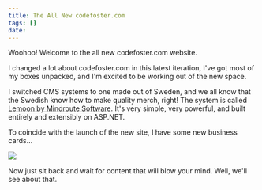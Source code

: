```yaml
---
title: The All New codefoster.com
tags: []
date: 
---
```


Woohoo! Welcome to the all new codefoster.com website.

I changed a lot about codefoster.com in this latest iteration, I've got most of my boxes unpacked, and I'm excited to be working out of the new space.

I switched CMS systems to one made out of Sweden, and we all know that the Swedish know how to make quality merch, right! The system is called [Lemoon by Mindroute Software](http://www.lemoon.com). It's very simple, very powerful, and built entirely and extensibly on ASP.NET.

To coincide with the launch of the new site, I have some new business cards...

![](http://codefoster.blob.core.windows.net/site/image/892ab2793dbd41768b0d31533179175c/newblog_01_1.png)

Now just sit back and wait for content that will blow your mind. Well, we'll see about that.